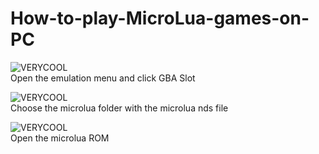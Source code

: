 # How-to-play-MicroLua-games-on-PC

![VERYCOOL](https://cdn.discordapp.com/attachments/1059666289896980592/1076044591586881536/image.png "GAY!") <br>
Open the emulation menu and click GBA Slot

![VERYCOOL](https://cdn.discordapp.com/attachments/1059666289896980592/1076046375415980084/image.png "GAY!") <br>
Choose the microlua folder with the microlua nds file

![VERYCOOL](https://cdn.discordapp.com/attachments/1059666289896980592/1076046892745637888/image.png "GAY!") <br>
Open the microlua ROM
